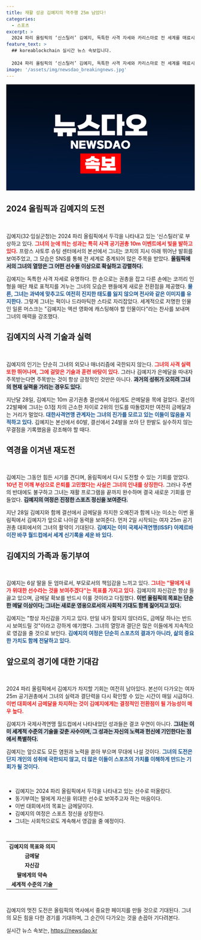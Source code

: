 ```yaml
---
title: 재활 성공 김예지의 역주행 25m 남았다!
categories:
  - 스포츠
excerpt: >
  2024 파리 올림픽의 ‘신스틸러’ 김예지, 독특한 사격 자세와 카리스마로 전 세계를 매료시키다! 그러나 은메달에 가려진 실력과 결의가 무엇을 의미할까? 다음 경기에 대한 기대감이 고조된다.
feature_text: >
  ## koreablockchain 실시간 뉴스 속보입니다.

  2024 파리 올림픽의 ‘신스틸러’ 김예지, 독특한 사격 자세와 카리스마로 전 세계를 매료시키다! 그러나 은메달에 가려진 실력과 결의가 무엇을 의미할까? 다음 경기에 대한 기대감이 고조된다.
image: '/assets/img/newsdao_breakingnews.jpg'
---
```


<p><img src="/assets/img/newsdao_breakingnews.jpg" alt="koreablockchain 속보" /></p>

<h2 data-ke-size="size26">2024 올림픽과 김예지의 도전</h2>

<p data-ke-size="size16">&nbsp;</p>

<p>김예지(32·임실군청)는 2024 파리 올림픽에서 두각을 나타내고 있는 ‘신스틸러’로 부상하고 있다. <b><span style="color: #ee2323;">그녀의 눈에 띄는 성과는 특히 사격 공기권총 10m 이벤트에서 빛을 발하고 있다.</span></b> 프랑스 샤토루 슈팅 센터에서의 본선에서 그녀는 코치의 지시 아래 뛰어난 발휘를 보여주었고, 그 모습은 SNS를 통해 전 세계로 중계되어 많은 주목을 받았다. <b><span style="background-color: #21538527;">올림픽에서의 그녀의 열망은 그 어떤 선수들 이상으로 확실하고 강렬하다.</span></b> </p>

<p>김예지는 독특한 사격 자세로 유명하다. 한 손으로는 권총을 잡고 다른 손에는 코끼리 인형을 매단 채로 표적지를 겨누는 그녀의 모습은 팬들에게 새로운 전환점을 제공했다. <b><span style="color: #1a5490;">물론, 그녀는 과녁에 맞추고도 여전히 진지한 태도를 잃지 않으며 전사와 같은 이미지를 유지한다.</span></b> 그렇게 그녀는 퍽이나 드라마틱한 스타로 자리잡았다. 세계적으로 저명한 인물인 일론 머스크는 "김예지는 액션 영화에 캐스팅해야 할 인물이다"라는 찬사를 보내며 그녀의 매력을 강조했다.</p>

<h2 data-ke-size="size26">김예지의 사격 기술과 실력</h2>

<p data-ke-size="size16">&nbsp;</p>

<p>김예지의 인기는 단순히 그녀의 외모나 매너리즘에 국한되지 않는다. <b><span style="color: #ee2323;">그녀의 사격 실력 또한 뛰어나며, 그에 걸맞은 기술과 훈련 바탕이 있다.</span></b> 그러나 김예지가 은메달을 따내자 주목받는다면 주목받는 것이 항상 긍정적인 것만은 아니다. <b><span style="background-color: #21538527;">과거의 성취가 오히려 그녀의 현재 실력을 가리는 경우도 있다.</span></b> </p>

<p>지난달 28일, 김예지는 10m 공기권총 결선에서 아쉽게도 은메달을 목에 걸었다. 결선의 22발째에 그녀는 0.1점 차의 근소한 차이로 2위의 인도를 따돌렸지만 여전히 금메달과는 거리가 멀었다. <b><span style="color: #1a5490;">대한사격연맹 관계자는 그녀의 진가를 모르고 있는 이들이 많음을 지적하고 있다.</span></b> 김예지는 본선에서 60발, 결선에서 24발을 쏘아 단 한발도 실수하지 않는 무결점을 기록했음을 강조해야 할 때다.</p>

<h2 data-ke-size="size26">역경을 이겨낸 재도전</h2>

<p data-ke-size="size16">&nbsp;</p>

<p>김예지는 그동안 힘든 시기를 견디며, 올림픽에서 다시 도전할 수 있는 기회를 얻었다. <b><span style="color: #ee2323;">10년 전 어깨 부상으로 은퇴를 고민했다는 사실은 그녀의 인내를 상징한다.</span></b> 그러나 주변의 반대에도 불구하고 그녀는 재활 프로그램을 끝까지 완수하며 결국 새로운 기회를 만들었다. <b><span style="background-color: #21538527;">김예지의 여정은 진정한 스포츠 정신을 보여준다.</span></b> </p>

<p>지난 28일 김예지와 함께 결선에서 금메달을 차지한 오예진과 함께 나눈 미소는 이번 올림픽에서 김예지가 앞으로 나아갈 동력을 보여준다. 먼저 2일 시작되는 여자 25m 공기권총 대회에서의 그녀의 활약이 기대된다. <b><span style="color: #1a5490;">김예지는 이미 국제사격연맹(ISSF) 아제르바이잔 바쿠 월드컵에서 세계 신기록을 세운 바 있다.</span></b> </p>

<h2 data-ke-size="size26">김예지의 가족과 동기부여</h2>

<p data-ke-size="size16">&nbsp;</p>

<p>김예지는 6살 딸을 둔 엄마로서, 부모로서의 책임감을 느끼고 있다. <b><span style="color: #ee2323;">그녀는 "딸에게 내가 위대한 선수라는 것을 보여주겠다"는 목표를 가지고 있다.</span></b> 김예지의 자신감은 항상 들끓고 있으며, 금메달 확보를 반드시 이룰 것이라고 다짐했다. <b><span style="background-color: #21538527;">이번 올림픽의 목표는 단순한 메달 이상이다; 그녀는 새로운 영웅으로서의 사회적 기대도 함께 짊어지고 있다.</span></b> </p>

<p>김예지는 "항상 자신감을 가지고 있다. 만일 내가 잘되지 않더라도, 금메달 하나는 반드시 보여드릴 것"이라고 강하게 얘기했다. 그녀의 열망과 결단은 많은 이들에게 지속적으로 영감을 줄 것으로 보인다. <b><span style="color: #1a5490;">김예지의 여정은 단순히 스포츠의 결과가 아니라, 삶의 중요한 가치도 함께 전달하고 있다.</span></b> </p>

<h2 data-ke-size="size26">앞으로의 경기에 대한 기대감</h2>

<p data-ke-size="size16">&nbsp;</p>

<p>2024 파리 올림픽에서 김예지가 차지할 기회는 여전히 남아있다. 본선이 다가오는 여자 25m 공기권총에서 그녀의 실력과 결단력을 다시 확인할 수 있는 시간이 매일 시급하다. <b><span style="color: #ee2323;">이번 대회에서 금메달을 차지하는 것이 김예지에게는 결정적인 전환점이 될 가능성이 매우 높다.</span></b> </p>

<p>김예지가 국제사격연맹 월드컵에서 나타내었던 성과들은 결코 우연이 아니다. <b><span style="background-color: #21538527;">그녀는 이미 세계적 수준의 기술을 갖춘 사수이며, 그 성과는 자신의 노력과 헌신에 기인한다는 점에서 특별하다.</span></b> </p>

<p>김예지는 앞으로도 모든 염원과 노력을 쏟아 부으며 무대에 나설 것이다. <b><span style="color: #1a5490;">그녀의 도전은 단지 개인의 성취에 국한되지 않고, 더 많은 이들이 스포츠의 가치를 이해하게 만드는 기회가 될 것이다.</span></b> </p>

<p data-ke-size="size16">&nbsp;</p> 

<ul>
  <li>김예지는 2024 파리 올림픽에서 두각을 나타내고 있는 선수로 떠올랐다.</li>
  <li>동기부여는 딸에게 자신을 위대한 선수로 보여주고자 하는 마음이다.</li>
  <li>이번 대회에서의 목표는 금메달이다.</li>
  <li>김예지의 여정은 스포츠 정신을 상징한다.</li>
  <li>그녀는 사회적으로도 계속해서 영감을 줄 예정이다.</li>
</ul>

<p data-ke-size="size16">&nbsp;</p>

<table style="border-collapse: collapse; width: 100%;">
  <tr>
    <td style="text-align: center; height: 17px;"><b>김예지의 목표와 의지</b></td>
  </tr>
  <tr>
    <td style="text-align: center; height: 17px;"><b>금메달</b></td>
  </tr>
  <tr>
    <td style="text-align: center; height: 17px;"><b>자신감</b></td>
  </tr>
  <tr>
    <td style="text-align: center; height: 17px;"><b>딸에게의 약속</b></td>
  </tr>
  <tr>
    <td style="text-align: center; height: 17px;"><b>세계적 수준의 기술</b></td>
  </tr>
</table> 

<p data-ke-size="size16">&nbsp;</p> 

<p>김예지의 멋진 도전은 올림픽의 역사에서 중요한 페이지를 만들 것으로 기대된다. 그녀의 모든 힘을 다한 경기를 기대하며, 그 순간이 다가오는 것을 손꼽아 기다려본다.</p>
실시간 뉴스 속보는, <a href="https://newsdao.kr" rel="dofollow">https://newsdao.kr</a>



